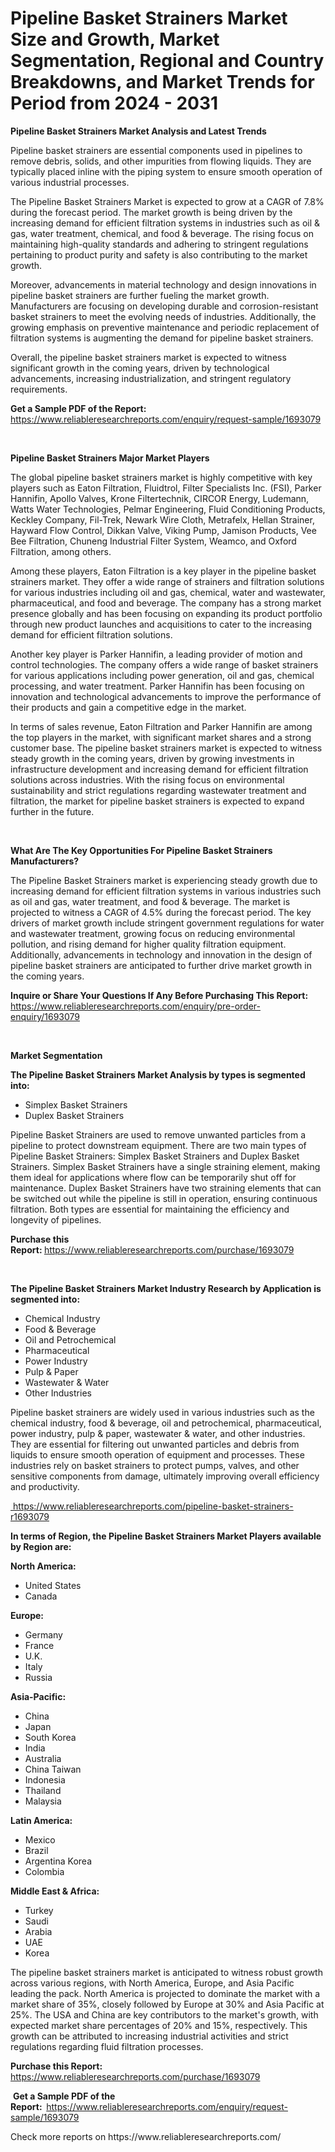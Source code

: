 <p><h1>Pipeline Basket Strainers Market Size and Growth, Market Segmentation, Regional and Country Breakdowns, and Market Trends for Period from 2024 -  2031</h1></p><p><strong>Pipeline Basket Strainers Market Analysis and Latest Trends</strong></p>
<p><p>Pipeline basket strainers are essential components used in pipelines to remove debris, solids, and other impurities from flowing liquids. They are typically placed inline with the piping system to ensure smooth operation of various industrial processes.</p><p>The Pipeline Basket Strainers Market is expected to grow at a CAGR of 7.8% during the forecast period. The market growth is being driven by the increasing demand for efficient filtration systems in industries such as oil & gas, water treatment, chemical, and food & beverage. The rising focus on maintaining high-quality standards and adhering to stringent regulations pertaining to product purity and safety is also contributing to the market growth.</p><p>Moreover, advancements in material technology and design innovations in pipeline basket strainers are further fueling the market growth. Manufacturers are focusing on developing durable and corrosion-resistant basket strainers to meet the evolving needs of industries. Additionally, the growing emphasis on preventive maintenance and periodic replacement of filtration systems is augmenting the demand for pipeline basket strainers.</p><p>Overall, the pipeline basket strainers market is expected to witness significant growth in the coming years, driven by technological advancements, increasing industrialization, and stringent regulatory requirements.</p></p>
<p><strong>Get a Sample PDF of the Report:&nbsp;</strong> <a href="https://www.reliableresearchreports.com/enquiry/request-sample/1693079">https://www.reliableresearchreports.com/enquiry/request-sample/1693079</a></p>
<p>&nbsp;</p>
<p><strong>Pipeline Basket Strainers Major Market Players</strong></p>
<p><p>The global pipeline basket strainers market is highly competitive with key players such as Eaton Filtration, Fluidtrol, Filter Specialists Inc. (FSI), Parker Hannifin, Apollo Valves, Krone Filtertechnik, CIRCOR Energy, Ludemann, Watts Water Technologies, Pelmar Engineering, Fluid Conditioning Products, Keckley Company, Fil-Trek, Newark Wire Cloth, Metrafelx, Hellan Strainer, Hayward Flow Control, Dikkan Valve, Viking Pump, Jamison Products, Vee Bee Filtration, Chuneng Industrial Filter System, Weamco, and Oxford Filtration, among others.</p><p>Among these players, Eaton Filtration is a key player in the pipeline basket strainers market. They offer a wide range of strainers and filtration solutions for various industries including oil and gas, chemical, water and wastewater, pharmaceutical, and food and beverage. The company has a strong market presence globally and has been focusing on expanding its product portfolio through new product launches and acquisitions to cater to the increasing demand for efficient filtration solutions.</p><p>Another key player is Parker Hannifin, a leading provider of motion and control technologies. The company offers a wide range of basket strainers for various applications including power generation, oil and gas, chemical processing, and water treatment. Parker Hannifin has been focusing on innovation and technological advancements to improve the performance of their products and gain a competitive edge in the market.</p><p>In terms of sales revenue, Eaton Filtration and Parker Hannifin are among the top players in the market, with significant market shares and a strong customer base. The pipeline basket strainers market is expected to witness steady growth in the coming years, driven by growing investments in infrastructure development and increasing demand for efficient filtration solutions across industries. With the rising focus on environmental sustainability and strict regulations regarding wastewater treatment and filtration, the market for pipeline basket strainers is expected to expand further in the future.</p></p>
<p>&nbsp;</p>
<p><strong>What Are The Key Opportunities For Pipeline Basket Strainers Manufacturers?</strong></p>
<p><p>The Pipeline Basket Strainers market is experiencing steady growth due to increasing demand for efficient filtration systems in various industries such as oil and gas, water treatment, and food & beverage. The market is projected to witness a CAGR of 4.5% during the forecast period. The key drivers of market growth include stringent government regulations for water and wastewater treatment, growing focus on reducing environmental pollution, and rising demand for higher quality filtration equipment. Additionally, advancements in technology and innovation in the design of pipeline basket strainers are anticipated to further drive market growth in the coming years.</p></p>
<p><strong>Inquire or Share Your Questions If Any Before Purchasing This Report:</strong> <a href="https://www.reliableresearchreports.com/enquiry/pre-order-enquiry/1693079">https://www.reliableresearchreports.com/enquiry/pre-order-enquiry/1693079</a></p>
<p>&nbsp;</p>
<p><strong>Market Segmentation</strong></p>
<p><strong>The Pipeline Basket Strainers Market Analysis by types is segmented into:</strong></p>
<p><ul><li>Simplex Basket Strainers</li><li>Duplex Basket Strainers</li></ul></p>
<p><p>Pipeline Basket Strainers are used to remove unwanted particles from a pipeline to protect downstream equipment. There are two main types of Pipeline Basket Strainers: Simplex Basket Strainers and Duplex Basket Strainers. Simplex Basket Strainers have a single straining element, making them ideal for applications where flow can be temporarily shut off for maintenance. Duplex Basket Strainers have two straining elements that can be switched out while the pipeline is still in operation, ensuring continuous filtration. Both types are essential for maintaining the efficiency and longevity of pipelines.</p></p>
<p><strong>Purchase this Report:&nbsp;</strong><a href="https://www.reliableresearchreports.com/purchase/1693079">https://www.reliableresearchreports.com/purchase/1693079</a></p>
<p>&nbsp;</p>
<p><strong>The Pipeline Basket Strainers Market Industry Research by Application is segmented into:</strong></p>
<p><ul><li>Chemical Industry</li><li>Food & Beverage</li><li>Oil and Petrochemical</li><li>Pharmaceutical</li><li>Power Industry</li><li>Pulp & Paper</li><li>Wastewater & Water</li><li>Other Industries</li></ul></p>
<p><p>Pipeline basket strainers are widely used in various industries such as the chemical industry, food & beverage, oil and petrochemical, pharmaceutical, power industry, pulp & paper, wastewater & water, and other industries. They are essential for filtering out unwanted particles and debris from liquids to ensure smooth operation of equipment and processes. These industries rely on basket strainers to protect pumps, valves, and other sensitive components from damage, ultimately improving overall efficiency and productivity.</p></p>
<p><a href="https://www.reliableresearchreports.com/pipeline-basket-strainers-r1693079">&nbsp;https://www.reliableresearchreports.com/pipeline-basket-strainers-r1693079</a></p>
<p><strong>In terms of Region, the Pipeline Basket Strainers Market Players available by Region are:</strong></p>
<p>
    <p> <strong> North America: </strong>
        <ul>
            <li>United States</li>
            <li>Canada</li>
        </ul>
        </p> 
    <p> <strong> Europe: </strong>
        <ul>
            <li>Germany</li>
            <li>France</li>
            <li>U.K.</li>
            <li>Italy</li>
            <li>Russia</li>
        </ul>
        </p> 
    <p> <strong> Asia-Pacific: </strong>
        <ul>
            <li>China</li>
            <li>Japan</li>
            <li>South Korea</li>
            <li>India</li>
            <li>Australia</li>
            <li>China Taiwan</li>
            <li>Indonesia</li>
            <li>Thailand</li>
            <li>Malaysia</li>
        </ul>
        </p> 
    <p> <strong> Latin America: </strong>
        <ul>
            <li>Mexico</li>
            <li>Brazil</li>
            <li>Argentina Korea</li>
            <li>Colombia</li>
        </ul>
        </p> 
    <p> <strong> Middle East & Africa: </strong>
        <ul>
            <li>Turkey</li>
            <li>Saudi</li>
            <li>Arabia</li>
            <li>UAE</li>
            <li>Korea</li>
        </ul>
    </p>
    </p>
<p><p>The pipeline basket strainers market is anticipated to witness robust growth across various regions, with North America, Europe, and Asia Pacific leading the pack. North America is projected to dominate the market with a market share of 35%, closely followed by Europe at 30% and Asia Pacific at 25%. The USA and China are key contributors to the market's growth, with expected market share percentages of 20% and 15%, respectively. This growth can be attributed to increasing industrial activities and strict regulations regarding fluid filtration processes.</p></p>
<p><strong>Purchase this Report: </strong><a href="https://www.reliableresearchreports.com/purchase/1693079">https://www.reliableresearchreports.com/purchase/1693079</a></p>
<p>&nbsp;<strong>Get a Sample PDF of the Report:&nbsp;&nbsp;</strong><a href="https://www.reliableresearchreports.com/enquiry/request-sample/1693079">https://www.reliableresearchreports.com/enquiry/request-sample/1693079</a></p>
<p><strong></strong></p>
<p>Check more reports on https://www.reliableresearchreports.com/</p>